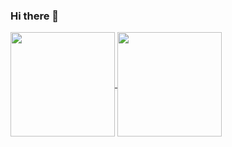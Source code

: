 ### Hi there 👋

<a href="https://github.com/search?o=desc&q=author%3Akoi2000&s=committer-date&type=Commits">
  <img align="center" height = "167" src="https://github-readme-stats.vercel.app/api?username=koi2000&count_private=true&show_icons=true&theme=dark&include_all_commits=true" />
</a>

<a href="https://github.com/koi2000?tab=repositories">
  <img align="center" height = "167" src="https://github-readme-stats.vercel.app/api/top-langs/?username=koi2000&count_private=true&layout=compact&theme=dark&hide=html,css,c,HCL&langs_count=6" />
</a>

<!--
**koi2000/koi2000** is a ✨ _special_ ✨ repository because its `README.md` (this file) appears on your GitHub profile.

Here are some ideas to get you started:

- 🔭 I’m currently working on ...
- 🌱 I’m currently learning ...
- 👯 I’m looking to collaborate on ...
- 🤔 I’m looking for help with ...
- 💬 Ask me about ...
- 📫 How to reach me: ...
- 😄 Pronouns: ...
- ⚡ Fun fact: ...
-->
